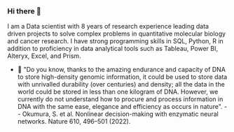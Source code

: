 ### Hi there 👋
I am a Data scientist with 8 years of research experience leading data driven projects to solve complex problems in quantitative molecular biology and cancer research. I have strong programming skills in SQL, Python, R in addition to proficiency in data analytical tools such as Tableau, Power BI, Alteryx, Excel, and Prism.


- 🤔 "Do you know, thanks to the amazing endurance and capacity of DNA to store high-density genomic information, it could be used to store data with unrivalled durability (over centuries) and density; all the data in the world could be stored in less than one kilogram of DNA. However, we currently do not understand how to procure and process information in DNA with the same ease, elegance and efficiency as occurs in nature".
                                 -- Okumura, S. et al. Nonlinear decision-making with enzymatic neural networks. Nature 610, 496–501 (2022).
<!--
**ShiraliObul/ShiraliObul** is a ✨ _special_ ✨ repository because its `README.md` (this file) appears on your GitHub profile.

Here are some ideas to get you started:

- 🔭 I’m currently working on dd...
- 🌱 I’m currently learning ...
- 👯 I’m looking to collaborate on ...
- 🤔 I’m looking for help with ...
- 💬 Ask me about ...
- 📫 How to reach me: ...
- 😄 Pronouns: ...
- ⚡ Fun fact: ...
-->
